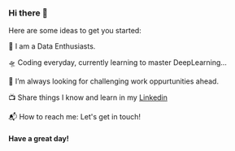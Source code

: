 ### Hi there 👋




Here are some ideas to get you started:

🎤 I am a Data Enthusiasts. 

🛸 Coding everyday, currently learning to master DeepLearning...

🌋 I’m always looking for challenging work oppurtunities ahead.

<!-- 💬 Actively writing blogs Check it Out!  -->

📺 Share things I know and learn in my [Linkedin](https://www.linkedin.com/in/chhabi-acharya-95747a19a/)

📬 How to reach me: Let's get in touch!


#### Have a great day!
